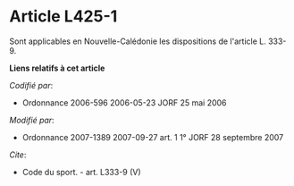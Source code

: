 # Article L425-1

Sont applicables en Nouvelle-Calédonie les dispositions de l'article L. 333-9.

**Liens relatifs à cet article**

_Codifié par_:

  - Ordonnance 2006-596 2006-05-23 JORF 25 mai 2006

_Modifié par_:

  - Ordonnance 2007-1389 2007-09-27 art. 1 1° JORF 28 septembre 2007

_Cite_:

  - Code du sport. - art. L333-9 (V)
